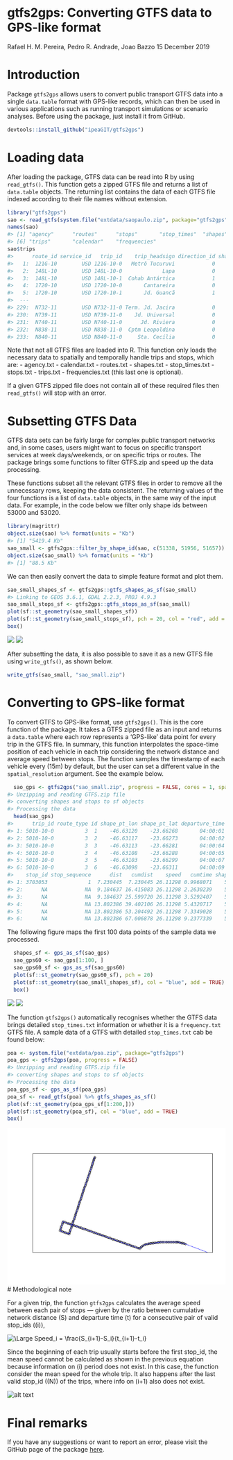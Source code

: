 gtfs2gps: Converting GTFS data to GPS-like format
================
Rafael H. M. Pereira, Pedro R. Andrade, Joao Bazzo
15 December 2019

# Introduction

Package `gtfs2gps` allows users to convert public transport GTFS data
into a single `data.table` format with GPS-like records, which can then
be used in various applications such as running transport simulations or
scenario analyses. Before using the package, just install it from
GitHub.

``` r
devtools::install_github("ipeaGIT/gtfs2gps")
```

# Loading data

After loading the package, GTFS data can be read into R by using
`read_gtfs()`. This function gets a zipped GTFS file and returns a list
of `data.table` objects. The returning list contains the data of each
GTFS file indexed according to their file names without extension.

``` r
library("gtfs2gps")
sao <- read_gtfs(system.file("extdata/saopaulo.zip", package="gtfs2gps"))
names(sao)
#> [1] "agency"      "routes"      "stops"       "stop_times"  "shapes"     
#> [6] "trips"       "calendar"    "frequencies"
sao$trips
#>      route_id service_id   trip_id    trip_headsign direction_id shape_id
#>   1:  121G-10        USD 121G-10-0   Metrô Tucuruvi            0    52421
#>   2:  148L-10        USD 148L-10-0             Lapa            0    52857
#>   3:  148L-10        USD 148L-10-1  Cohab Antártica            1    52858
#>   4:  1720-10        USD 1720-10-0       Cantareira            0    54502
#>   5:  1720-10        USD 1720-10-1       Jd. Guancã            1    54503
#>  ---                                                                     
#> 229:  N732-11        USD N732-11-0 Term. Jd. Jacira            0    51990
#> 230:  N739-11        USD N739-11-0    Jd. Universal            0    51954
#> 231:  N740-11        USD N740-11-0      Jd. Riviera            0    51939
#> 232:  N838-11        USD N838-11-0  Cptm Leopoldina            0    52072
#> 233:  N840-11        USD N840-11-0     Sta. Cecília            0    52135
```

Note that not all GTFS files are loaded into R. This function only loads
the necessary data to spatially and temporally handle trips and stops,
which are: - agency.txt - calendar.txt - routes.txt - shapes.txt -
stop\_times.txt - stops.txt - trips.txt - frequencies.txt (this last one
is optional).

If a given GTFS zipped file does not contain all of these required files
then `read_gtfs()` will stop with an error.

# Subsetting GTFS Data

GTFS data sets can be fairly large for complex public transport networks
and, in some cases, users might want to focus on specific transport
services at week days/weekends, or on specific trips or routes. The
package brings some functions to filter GTFS.zip and speed up the data
processing.

These functions subset all the relevant GTFS files in order to remove
all the unnecessary rows, keeping the data consistent. The returning
values of the four functions is a list of `data.table` objects, in the
same way of the input data. For example, in the code below we filter
only shape ids between 53000 and 53020.

``` r
library(magrittr)
object.size(sao) %>% format(units = "Kb")
#> [1] "5419.4 Kb"
sao_small <- gtfs2gps::filter_by_shape_id(sao, c(51338, 51956, 51657))
object.size(sao_small) %>% format(units = "Kb")
#> [1] "88.5 Kb"
```

We can then easily convert the data to simple feature format and plot
them.

``` r
sao_small_shapes_sf <- gtfs2gps::gtfs_shapes_as_sf(sao_small)
#> Linking to GEOS 3.6.1, GDAL 2.2.3, PROJ 4.9.3
sao_small_stops_sf <- gtfs2gps::gtfs_stops_as_sf(sao_small)
plot(sf::st_geometry(sao_small_shapes_sf))
plot(sf::st_geometry(sao_small_stops_sf), pch = 20, col = "red", add = TRUE)
box()
```

![](unnamed-chunk-5-1.png)<!-- -->
![](https://github.com/Joaobazzo/gps2emission/blob/master/sao_small_shapes_sf.jpg)

After subsetting the data, it is also possible to save it as a new GTFS
file using `write_gtfs()`, as shown below.

``` r
write_gtfs(sao_small, "sao_small.zip")
```

# Converting to GPS-like format

To convert GTFS to GPS-like format, use `gtfs2gps()`. This is the core
function of the package. It takes a GTFS zipped file as an input and
returns a `data.table` where each row represents a ‘GPS-like’ data point
for every trip in the GTFS file. In summary, this function interpolates
the space-time position of each vehicle in each trip considering the
network distance and average speed between stops. The function samples
the timestamp of each vehicle every \(15m\) by default, but the user can
set a different value in the `spatial_resolution` argument. See the
example below.

``` r
  sao_gps <- gtfs2gps("sao_small.zip", progress = FALSE, cores = 1, spatial_resolution = 15)
#> Unzipping and reading GTFS.zip file
#> converting shapes and stops to sf objects
#> Processing the data
  head(sao_gps)
#>      trip_id route_type id shape_pt_lon shape_pt_lat departure_time
#> 1: 5010-10-0          3  1    -46.63120    -23.66268       04:00:01
#> 2: 5010-10-0          3  2    -46.63117    -23.66273       04:00:02
#> 3: 5010-10-0          3  3    -46.63113    -23.66281       04:00:04
#> 4: 5010-10-0          3  4    -46.63108    -23.66288       04:00:05
#> 5: 5010-10-0          3  5    -46.63103    -23.66299       04:00:07
#> 6: 5010-10-0          3  6    -46.63098    -23.66311       04:00:09
#>    stop_id stop_sequence      dist   cumdist    speed   cumtime shape_id
#> 1: 3703053             1  7.230445  7.230445 26.11298 0.9968071    51338
#> 2:      NA            NA  9.184637 16.415083 26.11298 2.2630239    51338
#> 3:      NA            NA  9.184637 25.599720 26.11298 3.5292407    51338
#> 4:      NA            NA 13.802386 39.402106 26.11298 5.4320717    51338
#> 5:      NA            NA 13.802386 53.204492 26.11298 7.3349028    51338
#> 6:      NA            NA 13.802386 67.006878 26.11298 9.2377339    51338
```

The following figure maps the first 100 data points of the sample data
we processed.

``` r
  shapes_sf <- gps_as_sf(sao_gps)
  sao_gps60 <- sao_gps[1:100, ]
  sao_gps60_sf <- gps_as_sf(sao_gps60)
  plot(sf::st_geometry(sao_gps60_sf), pch = 20)
  plot(sf::st_geometry(sao_small_shapes_sf), col = "blue", add = TRUE)
  box()
```

![](unnamed-chunk-8-1.png)<!-- -->
![](https://github.com/Joaobazzo/gps2emission/blob/master/sao_gps60_sf.jpg)

The function `gtfs2gps()` automatically recognises whether the GTFS data
brings detailed `stop_times.txt` information or whether it is a
`frequency.txt` GTFS file. A sample data of a GTFS with detailed
`stop_times.txt` cab be found below:

``` r
poa <- system.file("extdata/poa.zip", package="gtfs2gps")
poa_gps <- gtfs2gps(poa, progress = FALSE)
#> Unzipping and reading GTFS.zip file
#> converting shapes and stops to sf objects
#> Processing the data
poa_gps_sf <- gps_as_sf(poa_gps)
poa_sf <- read_gtfs(poa) %>% gtfs_shapes_as_sf()
plot(sf::st_geometry(poa_gps_sf[1:200,]))
plot(sf::st_geometry(poa_sf), col = "blue", add = TRUE)
box()
```

![](poa-1.png)<!-- --> \# Methodological note

For a given trip, the function `gtfs2gps` calculates the average speed
between each pair of stops — given by the ratio between cumulative
network distance \(S\) and departure time \(t\) for a consecutive pair
of valid stop\_ids (\(i\)),

<img src="https://latex.codecogs.com/svg.latex?\Large&space;Speed_i=\frac{S_{i+1}-S_i}{t_{i+1}-t_i}" title="\Large Speed_i = \frac{S_{i+1}-S_i}{t_{i+1}-t_i}" />

Since the beginning of each trip usually starts before the first
stop\_id, the mean speed cannot be calculated as shown in the previous
equation because information on \(i\) period does not exist. In this
case, the function consider the mean speed for the whole trip. It also
happens after the last valid stop\_id (\(N\)) of the trips, where info
on \(i+1\) also does not exist.

![alt
text](https://github.com/ipeaGIT/gtfs2gps/blob/master/vignettes/speed.png
"Logo Title Text 1")

# Final remarks

If you have any suggestions or want to report an error, please visit the
GitHub page of the package [here](https://github.com/ipeaGIT/gtfs2gps).

